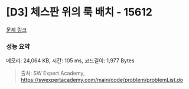 # [D3] 체스판 위의 룩 배치 - 15612 

[문제 링크](https://swexpertacademy.com/main/code/problem/problemDetail.do?contestProbId=AYOBfxwaAXsDFATW) 

### 성능 요약

메모리: 24,064 KB, 시간: 105 ms, 코드길이: 1,977 Bytes



> 출처: SW Expert Academy, https://swexpertacademy.com/main/code/problem/problemList.do